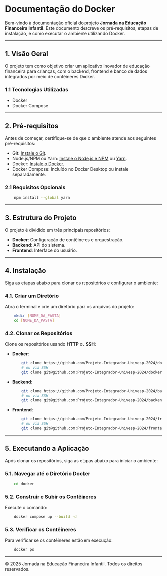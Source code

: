 
# **Documentação do Docker**

Bem-vindo à documentação oficial do projeto **Jornada na Educação Financeira Infantil**. 
Este documento descreve os pré-requisitos, etapas de instalação, e como executar o ambiente utilizando Docker.

---

## **1. Visão Geral**
O projeto tem como objetivo criar um aplicativo inovador de educação financeira para crianças, com o backend, frontend e banco de dados integrados por meio de contêineres Docker.

### **1.1 Tecnologias Utilizadas**
- Docker
- Docker Compose

---

## **2. Pré-requisitos**
Antes de começar, certifique-se de que o ambiente atende aos seguintes pré-requisitos:

- Git: [Instale o Git](https://git-scm.com/).
- Node.js/NPM ou Yarn: [Instale o Node.js e NPM](https://nodejs.org/) ou [Yarn](https://yarnpkg.com/).
- Docker: [Instale o Docker](https://www.docker.com/).
- Docker Compose: Incluído no Docker Desktop ou instale separadamente.

### **2.1 Requisitos Opcionais**
```bash
	npm install --global yarn
```

---

## **3. Estrutura do Projeto**

O projeto é dividido em três principais repositórios:

-   **Docker**: Configuração de contêineres e orquestração.
-   **Backend**: API do sistema.
-   **Frontend**: Interface do usuário.

---

## **4. Instalação**


Siga as etapas abaixo para clonar os repositórios e configurar o ambiente:

### **4.1. Criar um Diretório**

Abra o terminal e crie um diretório para os arquivos do projeto:
```bash
	mkdir [NOME_DA_PASTA]
	cd [NOME_DA_PASTA]
```

### **4.2. Clonar os Repositórios**
Clone os repositórios usando **HTTP** ou **SSH**:
-   **Docker**:
    ```bash
	    git clone https://github.com/Projeto-Integrador-Univesp-2024/docker.git
	    # ou via SSH
	    git clone git@github.com:Projeto-Integrador-Univesp-2024/docker.git
    ```
-   **Backend**:
    ```bash
	    git clone https://github.com/Projeto-Integrador-Univesp-2024/backend.git
	    # ou via SSH
	    git clone git@github.com:Projeto-Integrador-Univesp-2024/backend.git
    ``` 
-   **Frontend**:
    ```bash
	    git clone https://github.com/Projeto-Integrador-Univesp-2024/frontend.git
	    # ou via SSH
	    git clone git@github.com:Projeto-Integrador-Univesp-2024/frontend.git
    ```
    
---

## **5. Executando a Aplicação**
Após clonar os repositórios, siga as etapas abaixo para iniciar o ambiente:

### **5.1. Navegar até o Diretório Docker**
```bash
	cd docker
```
### **5.2. Construir e Subir os Contêineres**
Execute o comando:
```bash
	docker compose up --build -d
```
### **5.3. Verificar os Contêineres**
Para verificar se os contêineres estão em execução:
```bash
	docker ps
```

---

© 2025 Jornada na Educação Financeira Infantil. Todos os direitos reservados.